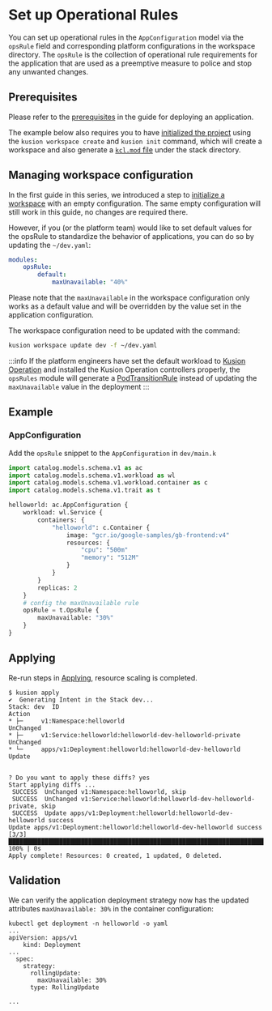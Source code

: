 # Set up Operational Rules

You can set up operational rules in the `AppConfiguration` model via the `opsRule` field and corresponding platform configurations in the workspace directory. The `opsRule` is the collection of operational rule requirements for the application that are used as a preemptive measure to police and stop any unwanted changes.

## Prerequisites

Please refer to the [prerequisites](deploy-application#prerequisites) in the guide for deploying an application.

The example below also requires you to have [initialized the project](deploy-application#initializing) using the `kusion workspace create` and `kusion init` command, which will create a workspace and also generate a [`kcl.mod` file](deploy-application#kclmod) under the stack directory.

## Managing workspace configuration

In the first guide in this series, we introduced a step to [initialize a workspace](deploy-application#initializing-workspace-configuration) with an empty configuration. The same empty configuration will still work in this guide, no changes are required there.

However, if you (or the platform team) would like to set default values for the opsRule to standardize the behavior of applications, you can do so by updating the `~/dev.yaml`:
```yaml
modules:
    opsRule:
        default:
            maxUnavailable: "40%"
```

Please note that the `maxUnavailable` in the workspace configuration only works as a default value and will be overridden by the value set in the application configuration.

The workspace configuration need to be updated with the command:
```bash
kusion workspace update dev -f ~/dev.yaml
```

:::info
If the platform engineers have set the default workload to [Kusion Operation](https://github.com/KusionStack/operating) and installed the Kusion Operation controllers properly, the `opsRules` module will generate a [PodTransitionRule](https://www.kusionstack.io/docs/operating/manuals/podtransitionrule) instead of updating the `maxUnavailable` value in the deployment
:::

## Example

### AppConfiguration

 Add the `opsRule` snippet to the `AppConfiguration` in `dev/main.k`

```py
import catalog.models.schema.v1 as ac
import catalog.models.schema.v1.workload as wl
import catalog.models.schema.v1.workload.container as c
import catalog.models.schema.v1.trait as t

helloworld: ac.AppConfiguration {
    workload: wl.Service {
        containers: {
            "helloworld": c.Container {
                image: "gcr.io/google-samples/gb-frontend:v4"
                resources: {
                    "cpu": "500m"
                    "memory": "512M"
                }
            }
        }
        replicas: 2
    }
    # config the maxUnavailable rule
    opsRule = t.OpsRule {
        maxUnavailable: "30%"
    }
}
```

## Applying

Re-run steps in [Applying](deploy-application#applying), resource scaling is completed.

```
$ kusion apply
✔︎  Generating Intent in the Stack dev...                                                                                                                                                                                                                                         
Stack: dev  ID                                                       Action
* ├─     v1:Namespace:helloworld                                  UnChanged
* ├─     v1:Service:helloworld:helloworld-dev-helloworld-private  UnChanged
* └─     apps/v1:Deployment:helloworld:helloworld-dev-helloworld  Update


? Do you want to apply these diffs? yes
Start applying diffs ...
 SUCCESS  UnChanged v1:Namespace:helloworld, skip                                                                                                                                                                                                                               
 SUCCESS  UnChanged v1:Service:helloworld:helloworld-dev-helloworld-private, skip                                                                                                                                                                                               
 SUCCESS  Update apps/v1:Deployment:helloworld:helloworld-dev-helloworld success                                                                                                                                                                                                
Update apps/v1:Deployment:helloworld:helloworld-dev-helloworld success [3/3] █████████████████████████████████████████████████████████████████████████████████████████████████████████████████████████████████████████████████████████████████████████████████████████ 100% | 0s
Apply complete! Resources: 0 created, 1 updated, 0 deleted.
```

## Validation

We can verify the application deployment strategy now has the updated attributes `maxUnavailable: 30%` in the container configuration:

```shell
kubectl get deployment -n helloworld -o yaml
...
apiVersion: apps/v1
    kind: Deployment
...
  spec:
    strategy:
      rollingUpdate:
        maxUnavailable: 30%
      type: RollingUpdate

...
```